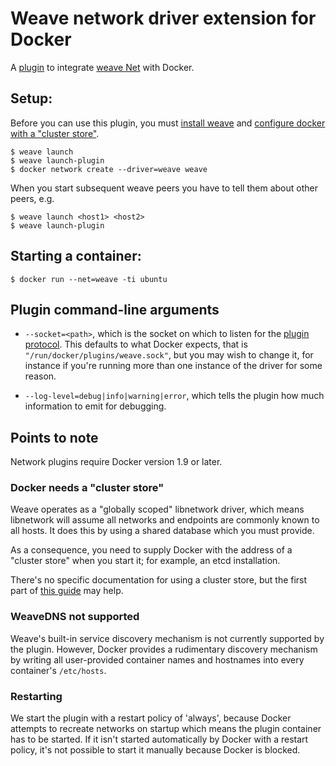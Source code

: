 # Weave network driver extension for Docker

A [plugin](http://docs.docker.com/engine/extend/plugin_api/) to
integrate [weave Net](http://weave.works/net/) with Docker.

## Setup:

Before you can use this plugin, you must [install weave](https://github.com/weaveworks/weave#installation) and [configure docker with a "cluster store"](https://docs.docker.com/engine/userguide/networking/get-started-overlay/#step-1-set-up-a-key-value-store).

    $ weave launch
    $ weave launch-plugin
    $ docker network create --driver=weave weave

When you start subsequent weave peers you have to tell them about other peers, e.g.

    $ weave launch <host1> <host2>
    $ weave launch-plugin

## Starting a container:

    $ docker run --net=weave -ti ubuntu

## Plugin command-line arguments

 * `--socket=<path>`, which is the socket on which to listen for the
   [plugin protocol](http://docs.docker.com/engine/extend/plugin_api/). 
   This defaults to what Docker expects, that is
   `"/run/docker/plugins/weave.sock"`, but you may wish to
   change it, for instance if you're running more than one instance of
   the driver for some reason.

 * `--log-level=debug|info|warning|error`, which tells the plugin
   how much information to emit for debugging.

## Points to note

Network plugins require Docker version 1.9 or later.

### Docker needs a "cluster store"

Weave operates as a "globally scoped" libnetwork driver, which means
libnetwork will assume all networks and endpoints are commonly known
to all hosts. It does this by using a shared database which you must
provide.

As a consequence, you need to supply Docker with the address of a "cluster
store" when you start it; for example, an etcd installation.

There's no specific documentation for using a cluster store, but the
first part of [this guide](https://github.com/docker/docker/blob/master/docs/userguide/networking/get-started-overlay.md) may help.

### WeaveDNS not supported

Weave's built-in service discovery mechanism is not currently
supported by the plugin.  However, Docker provides a rudimentary
discovery mechanism by writing all user-provided container names and
hostnames into every container's `/etc/hosts`.

### Restarting

We start the plugin with a restart policy of 'always', because
Docker attempts to recreate networks on startup which means the plugin
container has to be started. If it isn't started automatically by Docker
with a restart policy, it's not possible to start it manually because
Docker is blocked.
